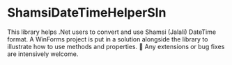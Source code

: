 # ShamsiDateTimeHelperSln
This library helps .Net users to convert and use Shamsi (Jalali) DateTime format. 
A WinForms project is put in a solution alongside the library to illustrate how to use methods and properties. 
🤝 Any extensions or bug fixes are intensively welcome.
